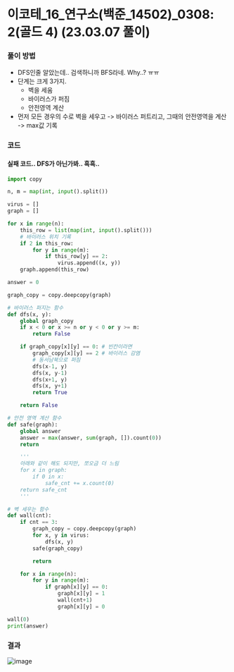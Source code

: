 # 이코테_16_연구소(백준_14502)_0308: 2(골드 4) (23.03.07 풀이)

### 풀이 방법
- DFS인줄 알았는데.. 검색하니까 BFS라네. Why..? ㅠㅠ
- 단계는 크게 3가지.
  - 벽을 세움
  - 바이러스가 퍼짐
  - 안전영역 계산
- 먼저 모든 경우의 수로 벽을 세우고 -> 바이러스 퍼트리고, 그때의 안전영역을 계산 -> max값 기록

### 코드
#### 실패 코드.. DFS가 아닌가봐.. 흑흑..
```python
import copy

n, m = map(int, input().split())

virus = []
graph = []

for x in range(n):
    this_row = list(map(int, input().split()))
    # 바이러스 위치 기록
    if 2 in this_row:
        for y in range(m):
            if this_row[y] == 2:
                virus.append((x, y))
    graph.append(this_row)

answer = 0

graph_copy = copy.deepcopy(graph)

# 바이러스 퍼지는 함수
def dfs(x, y):
    global graph_copy
    if x < 0 or x >= n or y < 0 or y >= m:
        return False

    if graph_copy[x][y] == 0: # 빈칸이라면
        graph_copy[x][y] == 2 # 바이러스 감염
        # 동서남북으로 퍼짐
        dfs(x-1, y)
        dfs(x, y-1)
        dfs(x+1, y)
        dfs(x, y+1)
        return True

    return False

# 안전 영역 계산 함수
def safe(graph):
    global answer
    answer = max(answer, sum(graph, []).count(0))
    return

    '''
    아래와 같이 해도 되지만, 쪼오금 더 느림
    for x in graph:
        if 0 in x:
            safe_cnt += x.count(0)
    return safe_cnt
    '''

# 벽 세우는 함수
def wall(cnt):
    if cnt == 3:
        graph_copy = copy.deepcopy(graph)
        for x, y in virus:
            dfs(x, y)
        safe(graph_copy)

        return

    for x in range(n):
        for y in range(m):
            if graph[x][y] == 0:
                graph[x][y] = 1
                wall(cnt+1)
                graph[x][y] = 0

wall(0)
print(answer)

```

### 결과
![image](https://user-images.githubusercontent.com/69101394/223467860-0a477d0e-ef0d-4bc6-a4da-0746a1cef9ef.png)

